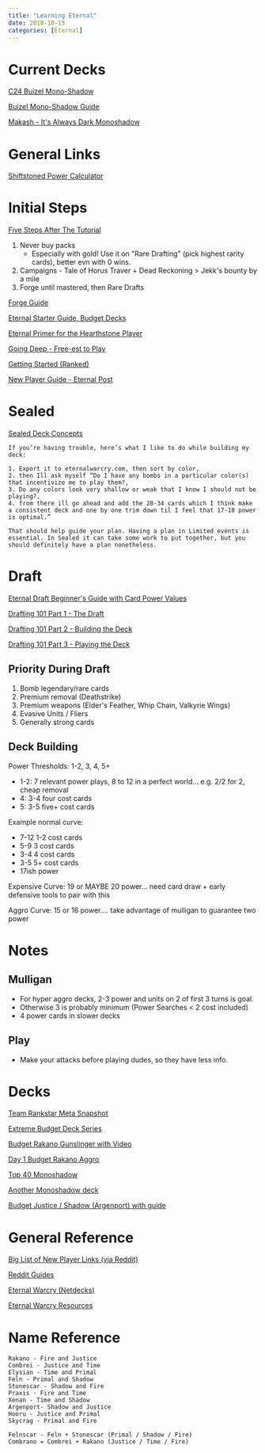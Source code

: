 ```yaml
---
title: "Learning Eternal"
date: 2018-10-15
categories: [Eternal]
---
```


# Current Decks

[C24 Buizel Mono-Shadow](https://eternalwarcry.com/decks/details/amJEqH0R9ao/mono-shadow-masters-c24)

[Buizel Mono-Shadow Guide](https://eternalwarcry.com/decks/details/epLhdmUrS_U/mono-shadow-masters-anti-skycrag)

[Makash - It's Always Dark Monoshadow](https://eternalwarcry.com/decks/details/vNYVFOgr1QU/its-always-dark)

# General Links

[Shiftstoned Power Calculator](https://www.shiftstoned.com/epc/)

# Initial Steps

[Five Steps After The Tutorial](https://eternaltitans.com/a-rockpackers-guide-for-new-players/)
1. Never buy packs
    - Especially with gold! Use it on "Rare Drafting" (pick highest rarity cards), better evn with 0 wins.
2. Campaigns - Tale of Horus Traver + Dead Reckoning > Jekk's bounty by a mile
3. Forge until mastered, then Rare Drafts

[Forge Guide](https://rngeternal.com/2017/04/01/scions-school-getting-started-ii-forge/)

[Eternal Starter Guide, Budget Decks](https://www.a-space-games.com/eternal-starter-guide)

[Eternal Primer for the Hearthstone Player](https://www.numotgaming.com/eternal-primer-hearthstone-player/)

[Going Deep - Free-est to Play](https://rngeternal.com/2017/10/01/going-deep-free-est-to-play/)

[Getting Started (Ranked)](https://rngeternal.com/2017/04/22/scions-school-getting-started-iii-ranked/)

[New Player Guide - Eternal Post](https://theeternalpost.com/player-guides/new-player-guide)

# Sealed

[Sealed Deck Concepts](https://teamrankstar.com/eternal-sealed-deck-concepts/)

```
If you’re having trouble, here’s what I like to do while building my deck: 

1. Export it to eternalwarcry.com, then sort by color, 
2. then Ill ask myself “Do I have any bombs in a particular color(s) that incentivize me to play them?, 
3. Do any colors look very shallow or weak that I know I should not be playing?, 
4. from there ill go ahead and add the 28-34 cards which I think make a consistent deck and one by one trim down til I feel that 17-18 power is optimal.”  

That should help guide your plan. Having a plan in Limited events is essential. In Sealed it can take some work to put together, but you should definitely have a plan nonetheless.
```

# Draft

[Eternal Draft Beginner's Guide with Card Power Values](http://www.numotgaming.com/eternal-draft-beginners-guide/)

[Drafting 101 Part 1 - The Draft](https://rngeternal.com/2017/09/21/drafting-101-part-1/)

[Drafting 101 Part 2 - Building the Deck](https://rngeternal.com/2017/09/28/drafting-101-part-2-building-the-deck/)

[Drafting 101 Part 3 - Playing the Deck](https://rngeternal.com/2017/10/05/drafting-101-part-3-playing-the-deck/)

## Priority During Draft

1. Bomb legendary/rare cards
2. Premium removal (Deathstrike)
3. Premium weapons (Elder's Feather, Whip Chain, Valkyrie Wings)
4. Evasive Units / Fliers
5. Generally strong cards

## Deck Building

Power Thresholds: 1-2, 3, 4, 5+

- 1-2: 7 relevant power plays, 8 to 12 in a perfect world... e.g. 2/2 for 2, cheap removal
- 4: 3-4 four cost cards
- 5: 3-5 five+ cost cards

Example normal curve:
- 7-12 1-2 cost cards
- 5-9 3 cost cards
- 3-4 4 cost cards
- 3-5 5+ cost cards
- 17ish power

Expensive Curve: 19 or MAYBE 20 power... need card draw + early defensive tools to pair with this

Aggro Curve: 15 or 16 power.... take advantage of mulligan to guarantee two power

# Notes

## Mulligan

- For hyper aggro decks, 2-3 power and units on 2 of first 3 turns is goal.
- Otherwise 3 is probably minimum (Power Searches < 2 cost included)
- 4 power cards in slower decks

## Play

- Make your attacks before playing dudes, so they have less info.


# Decks

[Team Rankstar Meta Snapshot](https://teamrankstar.com/eternal-meta-snapshot-2/)

[Extreme Budget Deck Series](https://theeternalpost.com/competitive-play/budget-decks/extreme/article)

[Budget Rakano Gunslinger with Video](https://eternalwarcry.com/decks/details/j70Md0G1kBc/budget-rakano-gunslinger-w-video-showcase)

[Day 1 Budget Rakano Aggro](https://eternalwarcry.com/decks/details/jcd6DPbYn8s/day-1-budget-rakano)

[Top 40 Monoshadow](https://eternalwarcry.com/decks/details/rI1O6185IDw/into-the-shadowlands-top-40-masters)

[Another Monoshadow deck](https://eternalwarcry.com/decks/details/cnQD0frp0so/masters-mono-shadow)

[Budget Justice / Shadow (Argenport) with guide](https://eternalwarcry.com/decks/details/S071ykERwhs/budget-argenport-deck-w-video-deck-tech-explanation)

# General Reference

[Big List of New Player Links (via Reddit)](https://www.reddit.com/r/EternalCardGame/comments/6q9f39/the_big_giant_list_of_new_player_links/?st=j610jh2f&sh=5fd74367)

[Reddit Guides](https://www.reddit.com/r/EternalCardGame/wiki/guides)

[Eternal Warcry (Netdecks)](https://eternalwarcry.com/)

[Eternal Warcry Resources](https://eternalwarcry.com/resources)

# Name Reference

    Rakano - Fire and Justice
    Combrei - Justice and Time
    Elysian - Time and Primal
    Feln - Primal and Shadow
    Stonescar - Shadow and Fire    
    Praxis - Fire and Time
    Xenan - Time and Shadow
    Argenport- Shadow and Justice
    Hooru - Justice and Primal
    Skycrag - Primal and Fire

    Felnscar - Feln + Stonescar (Primal / Shadow / Fire)
    Combrano = Combrei + Rakano (Justice / Time / Fire)

